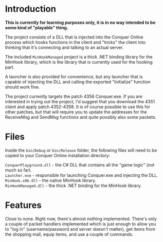 # Introduction
**This is currently for learning purposes only, it is in no way intended to be some kind of "playable" thing.**

The project consists of a DLL that is injected into the Conquer Online process which hooks functions in the client and "tricks" the client into thinking that it's connecting and talking to an actual server.

The included `MinHookManaged` project is a thick .NET binding library for the MinHook library, which is the library that is currently used for the hooking part.

A launcher is also provided for convenience, but any launcher that is capable of injecting the DLL and calling the exported "Initialize" function should work fine.

The project currently targets the patch 4356 Conquer.exe. If you are interested in trying out the project, I'd suggest that you download the 4351 client and apply patch 4352-4358. It is of course possible to use this for other patches, but that will require you to update the addresses for the ReceiveMsg and SendMsg functions and quite possibly also some packets.

# Files
Inside the `bin/Debug` or `bin/Release` folder, the following files will need to be copied to your Conquer Online installation directory:

`ConquerPlayground.dll` - the C# DLL that contains all the "game logic" (not much so far).  
`Launcher.exe` - responsible for launching Conquer.exe and injecting the DLL.  
`MinHook.x86.dll` - the native MinHook library.  
`MinHookManaged.dll` - the thick .NET binding for the MinHook library.

# Features
Close to none. Right now, there's almost nothing implemented. There's only a couple of packet handlers implemented which is just enough to allow you to "log in" (username/password and server doesn't matter), get items from the shopping mall, equip items, and use a couple of commands.